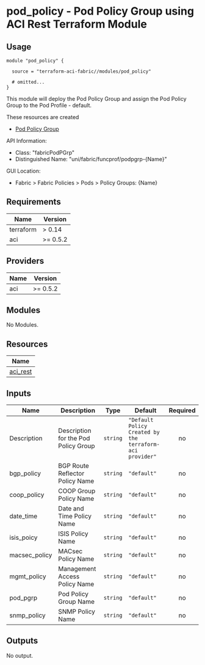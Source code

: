# pod_policy - Pod Policy Group using ACI Rest Terraform Module

## Usage

```hcl
module "pod_policy" {

  source = "terraform-aci-fabric//modules/pod_policy"

  # omitted...
}
```

This module will deploy the Pod Policy Group and assign the Pod Policy Group to the Pod Profile - default.

These resources are created

* [Pod Policy Group](https://registry.terraform.io/providers/CiscoDevNet/aci/latest/docs/resources/rest)

API Information:

* Class: "fabricPodPGrp"
* Distinguished Name: "uni/fabric/funcprof/podpgrp-{Name}"

GUI Location:

* Fabric > Fabric Policies > Pods > Policy Groups: {Name}

<!-- BEGINNING OF PRE-COMMIT-TERRAFORM DOCS HOOK -->
## Requirements

| Name | Version |
|------|---------|
| terraform | > 0.14 |
| aci | >= 0.5.2 |

## Providers

| Name | Version |
|------|---------|
| aci | >= 0.5.2 |

## Modules

No Modules.

## Resources

| Name |
|------|
| [aci_rest](https://registry.terraform.io/providers/ciscodevnet/aci/0.5.2/docs/resources/rest) |

## Inputs

| Name | Description | Type | Default | Required |
|------|-------------|------|---------|:--------:|
| Description | Description for the Pod Policy Group | `string` | `"Default Policy Created by the terraform-aci provider"` | no |
| bgp\_policy | BGP Route Reflector Policy Name | `string` | `"default"` | no |
| coop\_policy | COOP Group Policy Name | `string` | `"default"` | no |
| date\_time | Date and Time Policy Name | `string` | `"default"` | no |
| isis\_poicy | ISIS Policy Name | `string` | `"default"` | no |
| macsec\_policy | MACsec Policy Name | `string` | `"default"` | no |
| mgmt\_policy | Management Access Policy Name | `string` | `"default"` | no |
| pod\_pgrp | Pod Policy Group Name | `string` | `"default"` | no |
| snmp\_policy | SNMP Policy Name | `string` | `"default"` | no |

## Outputs

No output.
<!-- END OF PRE-COMMIT-TERRAFORM DOCS HOOK -->